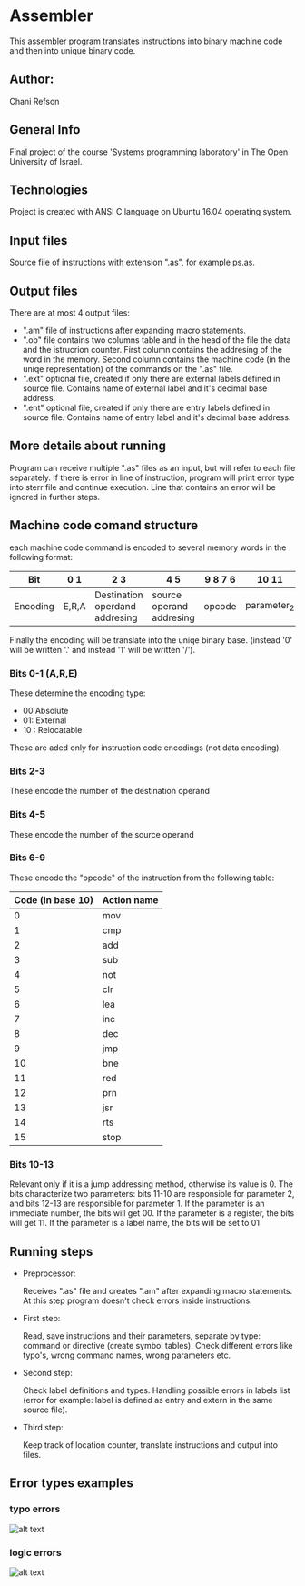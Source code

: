 # Assembler
This assembler program translates instructions into binary machine code and then into unique binary code.

## Author:
Chani Refson

## General Info
Final project of the course 'Systems programming laboratory' in The Open University of Israel.

## Technologies
Project is created with ANSI C language on Ubuntu 16.04 operating system.

## Input files
Source file of instructions with extension ".as", for example ps.as.

## Output files
There are at most 4 output files:
* ".am" file of instructions after expanding macro statements.
* ".ob" file contains two columns table and in the head of the file the data and the istrucrion counter. First column contains the addresing of the word in the memory. Second column contains the machine code (in the uniqe representation) of the commands on the ".as" file.
* ".ext" optional file, created if only there are external labels defined in source file. Contains name of external label and it's decimal base address.
* ".ent" optional file, created if only there are entry labels defined in source file. Contains name of entry label and it's decimal base address.

## More details about running
Program can receive multiple ".as" files as an input, but will refer to each file separately.
If there is error in line of instruction, program will print error type into sterr file and continue execution. Line that contains an error will be ignored in further steps.  

## Machine code comand structure
 each machine code command is encoded to several memory words in the following format:
 
 
Bit  | 0  1 | 2  3 | 4  5 | 9  8  7  6 | 10  11 | 12  13|
------------ | -------------|------------ | -------------|------------ | -------------|------------ | 
Encoding | E,R,A | Destination operdand addresing | source operand addresing | opcode | parameter<sub>2</sub> | parameter<sub>1</sub>

Finally the encoding will be translate into the uniqe binary base.
(instead '0' will be written '.' and instead '1' will be written '/').

### Bits 0-1 (A,R,E)
These determine the encoding type:
- 00 Absolute 
- 01: External
- 10 : Relocatable

These are aded only for instruction code encodings (not data encoding).

### Bits 2-3
These encode the number of the destination operand

### Bits 4-5
These encode the number of the source operand

### Bits 6-9
These encode the "opcode" of the instruction from the following table:

 Code (in base 10) | Action name
------------------- | -----------
0          |          mov
1          |         cmp
2          |         add
3          |          sub
4          |          not
5          |          clr
6          |          lea
7          |          inc
8          |          dec
9          |          jmp
10         |           bne
11         |           red
12         |           prn
13         |           jsr
14         |          rts
15         |           stop

### Bits 10-13
Relevant only if it is a jump addressing method, otherwise its value is 0. The bits characterize two parameters: bits 11-10 are responsible for parameter 2, and bits 12-13 are responsible for parameter 1.
If the parameter is an immediate number, the bits will get 00.
If the parameter is a register, the bits will get 11.
If the parameter is a label name, the bits will be set to 01

## Running steps
* Preprocessor: 

    Receives ".as" file and creates ".am" after expanding macro statements. At this step program doesn't check errors inside instructions.

* First step:

    Read, save instructions and their parameters, separate by type: command or directive (create symbol tables). Check different errors like typo's, wrong command names, wrong parameters etc.

* Second step: 

    Check label definitions and types. Handling possible errors in labels list (error for example: label is defined as entry and extern in the same source file). 
    
* Third step: 

    Keep track of location counter, translate instructions and output into files.


## Error types examples

### typo errors
![alt text](test4.png)

### logic errors
![alt text](test5.png)
